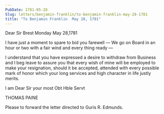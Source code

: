 ```yaml
---
PubDate: 1781-05-28
Slug: letters/benjamin-franklin/to-benjamin-franklin-may-28-1781
title: "To Benjamin Franklin  May 28, 1781"
---
```


   Dear Sir       Brest Monday May 28,1781

   I have just a moment to spare to bid you farewell &mdash; We go on Board in an
   hour or two with a fair wind and every thing ready &mdash;

   I understand that you have expressed a desire to withdraw from Business
   and I beg leave to assure you that every wish of mine will be employed to
   make your resignation, should it be accepted, attended with every possible
   mark of honor which your long services and high character in life justly
   merits.

   I am Dear Sir your most Obt Hble Servt

   THOMAS PAINE

   Please to forward the letter directed to Guris R. Edmunds.
